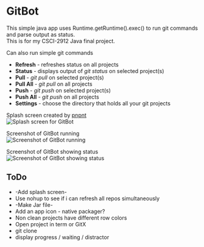 # GitBot

This simple java app uses Runtime.getRuntime().exec() to run git commands and parse output as status.  
This is for my CSCI-2912 Java final project.

Can also run simple git commands

+ **Refresh** - refreshes status on all projects
+ **Status** - displays output of _git status_ on selected project(s)
+ **Pull** - _git pull_ on selected project(s)
+ **Pull All** - _git pull_ on all projects
+ **Push** - _git push_ on selected project(s)
+ **Push All** - _git push_ on all projects
+ **Settings** - choose the directory that holds all your git projects

Splash screen created by [pnpnt](http://pnpnt.com)  
![Splash screen for GitBot](http://remixtechnology.com/assets/2010/8/20/splash.png)

Screenshot of GitBot running  
![Screenshot of GitBot running](http://remixtechnology.com/assets/2010/8/20/Screen_shot_2010-08-20_at_12.25.08_AM.png)

Screenshot of GitBot showing status  
![Screenshot of GitBot showing status](http://remixtechnology.com/assets/2010/8/20/Screen_shot_2010-08-20_at_12.44.48_AM.png)


## ToDo  
+ -Add splash screen-
+ Use nohup to see if i can refresh all repos simultaneously
+ -Make Jar file-
+ Add an app icon - native packager?
+ Non clean projects have different row colors 
+ Open project in term or GitX
+ git clone
+ display progress / waiting / distractor